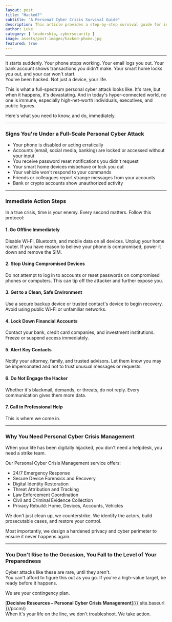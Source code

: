 ```yaml
---
layout: post
title: "Hacked?"
subtitle: "A Personal Cyber Crisis Survival Guide"
description: This article provides a step-by-step survival guide for individuals facing a personal cyber attack, outlining how to recognize the signs, take immediate action, regain control, and protect yourself from future incidents.
author: Luke
category: [ leadership, cybersecurity ]
image: assets/post-images/hacked-phone.jpg
featured: true
---
```


-----


It starts suddenly. Your phone stops working. Your email logs you out. Your bank account shows transactions you didn't make. Your smart home locks you out, and your car won't start.\
You've been hacked. Not just a device, your life.

This is what a full-spectrum personal cyber attack looks like. It's rare, but when it happens, it's devastating. And in today's hyper-connected world, no one is immune, especially high-net-worth individuals, executives, and public figures.

Here's what you need to know, and do, immediately.

* * * * *

### Signs You're Under a Full-Scale Personal Cyber Attack

- Your phone is disabled or acting erratically
- Accounts (email, social media, banking) are locked or accessed without your input
- You receive password reset notifications you didn't request
- Your smart home devices misbehave or lock you out
- Your vehicle won't respond to your commands
- Friends or colleagues report strange messages from your accounts
- Bank or crypto accounts show unauthorized activity

* * * * *

### Immediate Action Steps

In a true crisis, time is your enemy. Every second matters. Follow this protocol:

#### 1\. **Go Offline Immediately**

Disable Wi-Fi, Bluetooth, and mobile data on all devices. Unplug your home router. If you have reason to believe your phone is compromised, power it down and remove the SIM.

#### 2\. **Stop Using Compromised Devices**

Do not attempt to log in to accounts or reset passwords on compromised phones or computers. This can tip off the attacker and further expose you.

#### 3\. **Get to a Clean, Safe Environment**

Use a secure backup device or trusted contact's device to begin recovery. Avoid using public Wi-Fi or unfamiliar networks.

#### 4\. **Lock Down Financial Accounts**

Contact your bank, credit card companies, and investment institutions. Freeze or suspend access immediately.

#### 5\. **Alert Key Contacts**

Notify your attorney, family, and trusted advisors. Let them know you may be impersonated and not to trust unusual messages or requests.

#### 6\. **Do Not Engage the Hacker**

Whether it's blackmail, demands, or threats, do not reply. Every communication gives them more data.

#### 7\. **Call in Professional Help**

This is where we come in.

* * * * *

### Why You Need Personal Cyber Crisis Management

When your life has been digitally hijacked, you don't need a helpdesk, you need a strike team.

Our Personal Cyber Crisis Management service offers:

- 24/7 Emergency Response
- Secure Device Forensics and Recovery
- Digital Identity Restoration
- Threat Attribution and Tracking
- Law Enforcement Coordination
- Civil and Criminal Evidence Collection
- Privacy Rebuild: Home, Devices, Accounts, Vehicles

We don't just clean up, we counterstrike. We identify the actors, build prosecutable cases, and restore your control.

Most importantly, we design a hardened privacy and cyber perimeter to ensure it never happens again.

* * * * *

### You Don't Rise to the Occasion, You Fall to the Level of Your Preparedness

Cyber attacks like these are rare, until they aren't.\
You can't afford to figure this out as you go. If you're a high-value target, be ready before it happens.

We are your contingency plan.

[**Decisive Resources – Personal Cyber Crisis Management**]({{ site.baseurl }}/pccm/)\
When it's your life on the line, we don't troubleshoot. We take action.